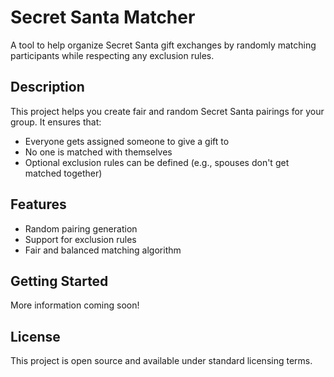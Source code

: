 # Secret Santa Matcher

A tool to help organize Secret Santa gift exchanges by randomly matching participants while respecting any exclusion rules.

## Description

This project helps you create fair and random Secret Santa pairings for your group. It ensures that:
- Everyone gets assigned someone to give a gift to
- No one is matched with themselves
- Optional exclusion rules can be defined (e.g., spouses don't get matched together)

## Features

- Random pairing generation
- Support for exclusion rules
- Fair and balanced matching algorithm

## Getting Started

More information coming soon!

## License

This project is open source and available under standard licensing terms.